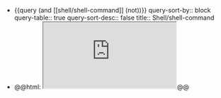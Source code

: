 - {{query (and [[shell/shell-command]] (not))}}
  query-sort-by:: block
  query-table:: true
  query-sort-desc:: false
  title:: Shell/shell-command
- @@html: <iframe src="https://www.xmind.app/embed/WwtB/" class="browser-tab invert" allowfullscreen="true"></iframe>@@